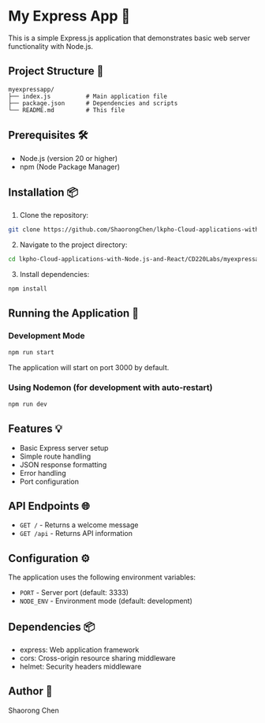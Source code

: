 # My Express App 🚀

This is a simple Express.js application that demonstrates basic web server functionality with Node.js.

## Project Structure 📁

```
myexpressapp/
├── index.js          # Main application file
├── package.json      # Dependencies and scripts
└── README.md         # This file
```

## Prerequisites 🛠️

- Node.js (version 20 or higher)
- npm (Node Package Manager)

## Installation 📦

1. Clone the repository:
```bash
git clone https://github.com/ShaorongChen/lkpho-Cloud-applications-with-Node.js-and-React.git
```

2. Navigate to the project directory:
```bash
cd lkpho-Cloud-applications-with-Node.js-and-React/CD220Labs/myexpressapp
```

3. Install dependencies:
```bash
npm install
```

## Running the Application 🚀

### Development Mode
```bash
npm run start
```

The application will start on port 3000 by default.

### Using Nodemon (for development with auto-restart)
```bash
npm run dev
```

## Features 💡

- Basic Express server setup
- Simple route handling
- JSON response formatting
- Error handling
- Port configuration

## API Endpoints 🌐

- `GET /` - Returns a welcome message
- `GET /api` - Returns API information

## Configuration ⚙️

The application uses the following environment variables:

- `PORT` - Server port (default: 3333)
- `NODE_ENV` - Environment mode (default: development)

## Dependencies 📦

- express: Web application framework
- cors: Cross-origin resource sharing middleware
- helmet: Security headers middleware

## Author 👤

Shaorong Chen
